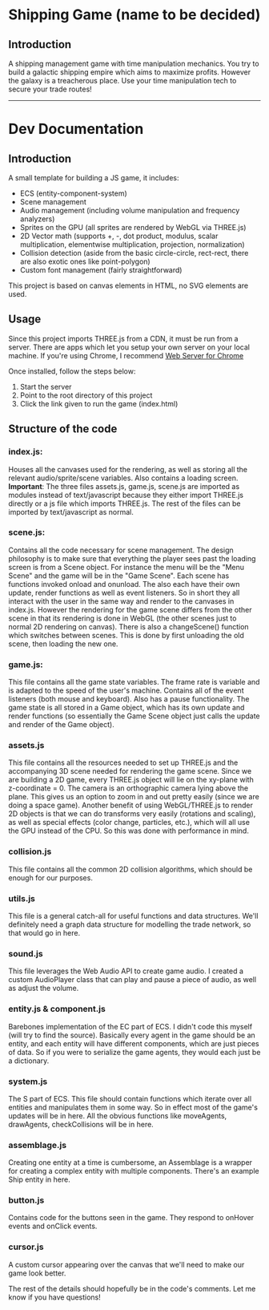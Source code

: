 # Shipping Game (name to be decided)

## Introduction
A shipping management game with time manipulation mechanics. You try to build a galactic shipping empire which aims to maximize profits. However the galaxy is a treacherous place. Use your time manipulation tech to secure your trade routes!

-----------------------------------------------------------------------------------
# Dev Documentation

## Introduction
A small template for building a JS game, it includes:
- ECS (entity-component-system) 
- Scene management
- Audio management (including volume manipulation and frequency analyzers)
- Sprites on the GPU (all sprites are rendered by WebGL via THREE.js)
- 2D Vector math (supports +, -, dot product, modulus, scalar multiplication, elementwise multiplication, projection, normalization)
- Collision detection (aside from the basic circle-circle, rect-rect, there are also exotic ones like point-polygon)
- Custom font management (fairly straightforward)

This project is based on canvas elements in HTML, no SVG elements are used. 

## Usage
Since this project imports THREE.js from a CDN, it must be run from a server. There are apps which let you setup your own server on your local machine. If you're using Chrome, I recommend [Web Server for Chrome](https://chrome.google.com/webstore/detail/web-server-for-chrome/ofhbbkphhbklhfoeikjpcbhemlocgigb/related?hl=en)

Once installed, follow the steps below:
1. Start the server
2. Point to the root directory of this project 
3. Click the link given to run the game (index.html)

## Structure of the code

### index.js:
Houses all the canvases used for the rendering, as well as storing all the relevant audio/sprite/scene variables. Also contains a loading screen.
**Important**: The three files assets.js, game.js, scene.js are imported as modules instead of text/javascript because they either import THREE.js directly or a js file which imports THREE.js. The rest of the files can be imported by text/javascript as normal.

### scene.js:
Contains all the code necessary for scene management. The design philosophy is to make sure that everything the player sees past the loading screen is from a Scene object. For instance the menu will be the "Menu Scene" and the game will be in the "Game Scene". 
Each scene has functions invoked onload and onunload. The also each have their own update, render functions as well as event listeners. So in short they all interact with the user in the same way and render to the canvases in index.js. However the rendering for the game scene differs from the other scene in that its rendering is done in WebGL (the other scenes just to normal 2D rendering on canvas).
There is also a changeScene() function which switches between scenes. This is done by first unloading the old scene, then loading the new one.

### game.js:
This file contains all the game state variables. The frame rate is variable and is adapted to the speed of the user's machine. Contains all of the event listeners (both mouse and keyboard). Also has a pause functionality. The game state is all stored in a Game object, which has its own update and render functions (so essentially the Game Scene object just calls the update and render of the Game object).

### assets.js 
This file contains all the resources needed to set up THREE.js and the accompanying 3D scene needed for rendering the game scene. Since we are building a 2D game, every THREE.js object will lie on the xy-plane with z-coordinate = 0. The camera is an orthographic camera lying above the plane. This gives us an option to zoom in and out pretty easily (since we are doing a space game). 
Another benefit of using WebGL/THREE.js to render 2D objects is that we can do transforms very easily (rotations and scaling), as well as special effects (color change, particles, etc.), which will all use the GPU instead of the CPU. So this was done with performance in mind.

### collision.js
This file contains all the common 2D collision algorithms, which should be enough for our purposes.

### utils.js 
This file is a general catch-all for useful functions and data structures. We'll definitely need a graph data structure for modelling the trade network, so that would go in here.

### sound.js
This file leverages the Web Audio API to create game audio. I created a custom AudioPlayer class that can play and pause a piece of audio, as well as adjust the volume.

### entity.js & component.js 
Barebones implementation of the EC part of ECS. I didn't code this myself (will try to find the source). Basically every agent in the game should be an entity, and each entity will have different components, which are just pieces of data. So if you were to serialize the game agents, they would each just be a dictionary.

### system.js 
The S part of ECS. This file should contain functions which iterate over all entities and manipulates them in some way. So in effect most of the game's updates will be in here. All the obvious functions like moveAgents, drawAgents, checkCollisions will be in here.

### assemblage.js
Creating one entity at a time is cumbersome, an Assemblage is a wrapper for creating a complex entity with multiple components. There's an example Ship entity in here.

### button.js 
Contains code for the buttons seen in the game. They respond to onHover events and onClick events. 

### cursor.js 
A custom cursor appearing over the canvas that we'll need to make our game look better.

The rest of the details should hopefully be in the code's comments. Let me know if you have questions!
